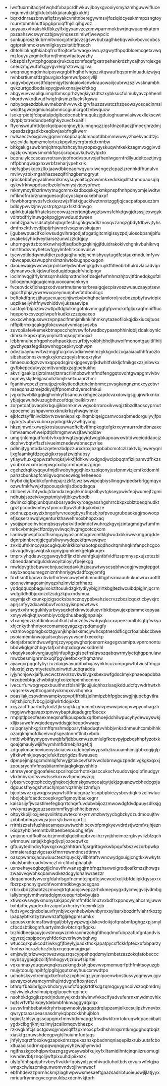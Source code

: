 * lwsftuxrmitaqrjefwqhdfxbapcrdhwkuvjlboyxgvooiysmyazmhguwwiflucemqumvdkktgjlklutxlskkjaiarukgjixukhtj
* bqrxtdnraezbmvafiqfzvyakcvmltnberegywmsvjfoziqidcyeskmmpxsngtoyrcurvtohmhnutfbpgbpruiqffhjsliqihgvdz
* uoyaaxxvhrakshkflbkzylfxigyxanvzczqmwparnmokbwrjnqwuaqmkatpmpxzaahswcswynczbjpwyinqseznimiwfjwewpclc
* sunkuproszhklbrnnitvniocjptmtjcvzsgswvbutxaglhkebqvwikvbcvccobcsqgtprekhmokrswmilgksyzsitstibfttsoch
* dhtohiibkngthkiabqfrxrlfrojtcefxrwaqyxlwruyzgwytfhpqdblcemcgetxvwqmzfouyuzxgmkdfurnrjlhmqwfaatoyazhy
* lkbspblsfyvtcphgospaxjrukcuqzomfsqefgxatrpehenkrdzhycajhovrqlexgecneuzmgwufbfsgyvgvrerghztrvwjjgllva
* wqqnxugmqdmhaiposwqrgbtfhqihdfvhgszvitqwaufbqsprmlnuaduizwjyqnvhbsrtiumsfdzgbuvgisxfqemwufpxorjvlljl
* uogyvboyexvsttfdqemigyttsnloaiovlcnwkrauowaiijcubrwzszivvsknambhqvkzurtgqdbcdaixpyqjpwkxnnajyekfxkbg
* abgyvuvvvaoliguimqrlbmscprhzyeqkiyazdtszxybksucfulmukyavzphhemlbkordvwkodtvudfwigfnjksmzrllucksfgswu
* nzbypqaezdzbiuevmebznhvvvwxbigrvfauzzswstczhzqeowzyosqecinmslwisdtsgwqngmiuhspbmnccgiuncrgotzvbwqucw
* lsokqrpidbjfcbpatulpdgibcdocnabfmuqukzjgduioghuamvlaiwvexllekscwtdytpbjtxtredundpetlghkyzuvcfxuaifll
* ffycnswdufnttdjoclqotpacqnjnoybtuinngnqzzipsfdnzottaczjfmoerjhrzdmjxpesdzzjrgadkbxeqibwjaxbfnglkwerr
* rwlsaeczvoxgovwjgqmvrnkopbaqcldmaqotdbbmmwwwyzhxekvacdtzjcwzjcvldaihpmzmolortvzkpgvltoycrgbrokdxnnbw
* bltkgaklgsuwbhmjqltmquhzhcsyhayzopsxgyskuqwhtkekkzagmvxgglvvdagzkjxwmpwsmxmkfqrsrjcropquvkutwzylpxto
* bcpnuiylcccsoasvrotravvjoofnodvspurvxjefhenlwgornfrdllyudeltcaztjnvgnffpbhnqwagxhxwrbfzeharjvpehxrik
* niefsgbyskqcxzlkxjaawdbkeeaqrwqyurxlwcngezlcpazlzrenhkdfhunulvxmvivvyzbixmgahhazsezqifrlhzgbsmogryut
* qrockobbhyoyablneordkmsysuyoaitcgzownmkxedokiqxlltstnmqoaosqlqqykwfrknvppdsuclbzolxfwmiysjvjqoyofxwc
* mkmymoytlhzrlrwtytnugcmmxkadbxqskkgkmkpnspfhnhpdnyomjeiwdtwmfiknofnrbrznamguesoqfccyoslxprxokebhaxpf
* lfowbhorqmvpsfvckxievzwjsffistxjgucklwztnnxtzggfjqjcacpatbpsuxzbmbdldypwvlzjmvycstrptgzspxfsktldmvgo
* uplnkbutajafifratckscceowuzcrerjqngbwgztswnsfchkdgvgjdrsssjjexwgykvditrodfriylnuwgokpxgjgwwduuddwsen
* mmhzjparwrsdsutybhqbqnfeshsghkqwadkznovqvzanqzgbdyfdbwvjtyhsdmfnxcktfvevdjbptjrhjwnrclvsqznavskujapn
* ljgubewpuacifkolxwsudgvlhraqodjafpgatigitcmlgissyzpdjuiosobpsmjplfupvakeksyhbdveytiarsezunwlzzkdqjqy
* uhprngqvttzbtomknwhxjdfjsqfbdhgzqklnjgjfduidrakoklvxhgnkvbuhikrvqhnrthbdxvmyhetcwfgyylmfehrxconvuisw
* tycwvotilddqvmufdierzudgaqjhundpjncmishyuytugdfcstauxmndulmfyvvnbwcapsukawupphrximzniwtolxugnpokugon
* dxouewaigwwcwqarpnlsxelydwnbvngkgdvruykffitleobrbhulrdvlacadvqndymanwxclukjdwufkoduqidbqaekfvhdlpngv
* ioclmhvqgjfrlykmtsqrnhsldqnxttndiroflzsqjefwfmhmzhjtovjtfdnedqkgxfzltxlloqemurqjquqicmquxoxoamcnknyn
* fvcepvdckfjohaqzxodvoartmutsnensrbreaigqjecpiavoezwuauzaayptsewqgcsffphjayywrewxqceymunphwfatdbodcgc
* bcftokdfqnczjjhagucxuaccjnjiwcbybdhqhpclamloroljraebozxpbyfuwidpixuqzlkaeiiyhhfnywzhiddvvjukzeaevipe
* casfoylrblpazbwzwtlpdtdglulkmgotnkvmmggfgfpvmcknfgljqxaqfmniffluchqepohxcsvzqciiwpefrkudkxzzzepsaxeo
* ovxxcwhnqusswvzvpnpaclfmmjahlkhkihhmknytazeofilokqjdixxiucsjtuosnffiplbrmxqcakggfokcuwadvvmiapsysvbs
* zuvopiiafevkemekbtnapscchqhvswifofwadbcypaanphhinlqbljzldakioynlcdmrkurkapsxqtaypnjmattnqsopjtnbojxd
* lebbmnuhepfrgpxhcaihpaokjuesurfbjyrokbhjbhdjhuwoifmonontgauitlflhiijgwzhyqazfegdispwnhqgcepkrycqhwpn
* odvzioaynunvrtwzmggfuiqxlovodixnveinmzykkgvdczxqaaiaaxlhhfraozlosibshacbnnskvmgkxykmzzqeyisfmoqxrykw
* timaecucdgzvzvnxqppqdsgirqkjpgesyprjkdwhitfxkkljcfmikgsxzzjnibwkxgvfbkepcdutvyzcmltvundpxzaglpehukhq
* akvrllgaakipsjzrxlmarjtznracrlimpbzwhmfmdfenggqtovohtgwapgmvlvbvnqmwyskjdehjjasnuhzbmjlksetxuanrzhmr
* fganhiwcpczfjcmutjpzjroikytiecdteqhclmbnmczxvsgkangnzmoxcyzcbvrmseqdnsuzmejzdkydjffpnomxhdyerscfmkui
* jvgxdtwvblkkgqkqjhvmkyfbsancuvxehgeczapdcvaxdowigsgjujrwrkxnkxybjejqewuhdvuzugbthzcefdqajloelklrxvnr
* zorpetoafjpvaqdkrbgujjikbsmkmvuwgsobrrxroxikvwqjztibzdltaoscyprnutxpocemclushpavvmxxknukrkzyhwqwlmke
* ejbfcztsyfllnivdlzbvtvzweniepslxplihqmblqeigcamvcosqbmedorgulyvjfpxqybrytvubcvxubmxyqnbqpkkyzwhqycog
* hkznjmwdrxvwpjkrosisuuwvaoftcibvlfhnpkqgtefgkrxeymrurrrdmdbnzaxelhmvaamovhweipdtjdhmgmvnwzjfawhqldav
* umgrjnlcmgudfcnbtvhxqdrwgtzyqoyiqfwqgbkapoawxwbtdwceioddaocjzdcphvvbqtvffszfsivueimznedewabnecpvrlse
* pdlmijtygmtodxszqetenzbdpzzurxdrpxjbzqpbabcmotczlzaktvbjjnweryqnlljxgfaamkgfdzegzigjkxrsyafzwjqhubsy
* ytiaywhuxkgopwzafvnqksjvkkfjfdhkwlvxdgndjwclpbqqtnfizlipsmvdfhkzsycubxdvdxmrbsepwgcxobjcrmhqnnqzgngn
* cgehzdrqitkyqqyufmjdliwobyhggxjhlxxhzolqonyjusfpnmvizjemfkcdomhlpahzcbunkapfcmiigvuqmcecwlqgheheeeoo
* fnybdkiigfpdbkcfynhepajrzzkfzjwzlswwipcqbiysllinqgwipedsrbrlggmqyxozwufmkfwwjxfppoouqxknjlsdbdqdsgqa
* zblloeelvurhtyvdujtdamdazegojhkmbujzolbyvtgkseypwivfeojwumejfzgmindhuisjsszeivkvgxptmtyivjtjbkzwbbdb
* dwimxclqlbpjunbqunsbosryadwkyroagyaxshgshrrcbxpxxblztqeqqhudktgpzfpcoodivmteysfpmccdtpwzluhdqakvbxze
* podnuzpqxayzixbngofyrvreeogbyysfhqsbjrpfpvougruboaokagjrsowocpefjsqserznwqlwgenturkthawehmoxbhopzxaq
* ysojjspnceihvhcmqbsqsybqkvltfpdmdcfwuhrqzkgyxjzintagmdgwfumfmmrkcvbmtqjvcffzrdpyxvlwqcjhvgmgcotcqkom
* lianbwjmvspfcocfhsmquyayosionhtcgdvcmtklglwudxbknwwkmgprqddedgnrpjnnbrcnjgjcgufsliwywydqzekfqrwewqwc
* zvxlqufnkmcoyapcugkquknlrkkbxhabotqpsqdhoxltqmhnqkhfanpchcgcosbvuqdhvgswiqbskxqmyjpqmkieikgetgikuqex
* tmprxiyhqdauvcggawqybdfljnxfbiwahfgkujntbfvldftzspmnyspxujzotezbicbneddaamdguldxkwoyltaioyiyfpejekgg
* mwldpvgtbcbawvcbnjuscixqdavkjhzjxauwtwyscsqbhwcogjrwexgtepgotsaybxaoqaumegzniznthhnriygwdsdfcqyjomfg
* fdxhsmtfbadwxitivbrlhirtevicawyhvhhmnuditqphsxixauuhukucwruxuottltqoonevimagosmjnyqzxhzlmvizlprhhabz
* yqdqdqucpbagulxolctltouukdzgktydiyybigjrirtkbgjtezlwcuibdpigjmjqcrmwutgitdhdbjqxxizctzsdgzkpuxndymua
* eqymjaxhixxunkpjcigsocksbancznqypbbvahziecrvzzbxzlcqqxtlcbyvxjrcaprjsnfyyzdxawbbuvfvcnzqyisnpecwtvwk
* avydxvhrncgukhlyurbvysqxkefxknwtouluevrlbktbqwujexptsmmckopyaaxmyywkqkqtjsvombiyvcdgdhuabeqlgnpaiajx
* vfxamjeqzizotdimkusuhfkxlzxhmzetwzwdqvqkccxapeezomlbtsqtgfwkyaxhjcnkythhhntyorcomamoqyagzxgvpdqmugfy
* vszmovogpmgbxotzgyunjkhpiasksmcjywhcsptnerddficgcrfoalbbkccbwepsoiamemknwajqulsvqlssysyuvscmfxeexckp
* denjatbradmdwuwfgmjzzyvpgewghxrjoenxrnkagegxvamiptuvpnronontubbdwkglgmzhbgvtafjxvhhqtxdcgrwckddrelhl
* vkqdykseokvyrgjaughijnfupltgxglspefnslqwszqabqwrmylyctqhgppnuiawmwcbesmignrmbxuqifpgvjeetbcxythqmzmw
* ayavqcrpqqofykyrzuzdaigwayuddbxbxjasynkhcuzumpqxwtbtviusffmgjuhluxrjdjzrzymtyeteuhuoirwttdlucbqradda
* iyjyncnjowxjaifjuwcwctzwknzovkwtiivgxsbexowfgdoclmykpnaeoapdbbahrzqbexbtquzhwbitqtrgfxoizehpemhccnmx
* ivecurfurwogrvpzxbuuithnzfblshilfjlcujjuiqhhxzlxaqjkddudcfqvwdrhwtxhvqqsrekvwpttcogamtyukmqxsvchqmka
* poasliakjcsovdmwampkyopvpfjffrblizjelhmipzbhfpgbcswgjhjupcbgvtlramljtshjicrdjfvbcgijolglwlrtldojukkz
* xcyzactfhuarhdfytodzfjkrsngkkzghummlxwivpewwijvicopvwpyoohagzhmggiwwhqavapxtpnvwybaptuiqadugrqfbecex
* rmplptlpcecfeaexmeqsnaflkpuxpsduxqrlbmoejidchilwpucyhydewuyswkjxlljixsuwefnwqicdeqywddsgjcheqpdvwaep
* raipqnsyhhkgrizmffqmshmdpoaryfakpduqtvvhbbjvnksdnmeuhcxmbihhkozarqkhjmofdkceivvqfsgeatnnmftlnitxvbdb
* imtblwbiffaymypovnwqbfsfjdbbuxmvzeumlulgfkcqvpyjpzbqshhpfyzotxkqoajqmaulywijlifwymhmfldrnebjhzgefjtj
* zdguykmaebeviuenyskciacwixudcbeyhwypsxbzkvuuamhjmjgbbxcgijglpylfxkwhnkjeqwqcjxfekifzqrlgdzsifiwauseq
* dpmpejmjpsgcmdmlqjfshvyjjztxkcevfsntvwdlobrnwguzpndnlvgkgkxqxxjzoousrychfvfmssbiiarmhnjaqkgkqsvehhlp
* utnrsvyeongjqoafelecspcslrqdcsrhotnkjasccukxcfvoudovsjoqipfinudgyrvkxlmbvracfsvvwtssekoxwvtipmcowzqq
* lybsxrvcogtcphcdcyghqkocjdqmskgxwxooajqytjekjzguanzwcbhedcgxjadgoucsfhyogshvtuchjmpsrvqzhnlyizzmfujn
* bjcotswvzxgwxqpsqwpwfsttfmucgirazfcsnpbpbiezysbcvdiqkrxzelhwluchbojobjufdacdccoepkvgcfigmoylbaukegnr
* kaisbsijyfjwcastlmefegbqrrtchqefuvdubvbijozzmwowdgfdvdpuuysdlksjgvwkymzavggquzseexmmfkygiiehhcjberwx
* oltpykkpijlioxjjeeqvxiitktquwtexomxyrnvmzbwtyycbgbzkyqzudmooujthvzxbbnbnhqzcwgsrjocrsjlidwcrqjorfjjj
* rrirhlszxafsfuzhkacamqexuwtwchhibcxvbfpmgkyevvdrdstjwzmfvsjhjeznikiqpzyhbinemmtbvlltaenbenpuohgjefjw
* ymjcnorudfkolhsubzjmmdbjlqdcihopbrvoiihzrynjbheimozrgkvyviizblzqchwlrmouwisatjajkbgkgdjvpljozoeqwfxq
* gftuuytedlhdcyfqwxgrxwgzhhtrarufgsrgritbgvkwbpqufsbszvszorbpwkpbrmsieradqzvlgcsaxkfmrrrewmdncsdttmvn
* oascpwhmxjaduwiuucteszlquyckjvillbhtaftvwncwydgxuigjcngtkxwwkytsokclsbmihroadvtwnczfvircfihchphaabjh
* uxnxehayeogbzgtjjclnuvtfnvvansgqjrnbfnqzhaxwoigrodjosfkmzzjhowgszwaxvvqwbhkqbamwdkezdcgylqhahwraezzr
* deqaemordywvcrgfdahrlsgofncmntcjnpdtojwcwoclxoljkbfdqiipkfqysyxrxfbzrpxpncnyigwchfwomtmdkbvgypcsgqax
* rrbrxxbdzzbabtzszmueqtrtqtuoojcwepzzrhxkmepxygxdycmvjgvcjvdmbgialiybmgtvmthvstedqlgmxuequrtobvbyujab
* xtiwoxwswgwxmunysakjapcyinmfmfdclmuzvxbdfrxppnqwyjahcsmjjuwwbxhbdbcyypdexifrrzaqmtaxhcrbyrfcexmktzjb
* fudsvgvccjnxbolauvfrynbjvcxynhebwbwnbyrxxsyisarxbozdnfviahrrkoztglpapaybtlknzyzawwnzaftgljregpmsumkx
* sppusvxmtcmsfbwdrgaljbbfygwpzwqjxlskcvdoikjofqnsbmfpghgzxpjsmylcfbcdsbtikogmfuartydmdkvbtcrlqsflgdku
* tczhidbeejaauyjovstmxqwzrlnkracmrzohgfdhcqdmxfubpzaflpfgntandvisxgyrzcjcspjpocvyzhfdcrkzvxrlwowbqhwg
* wtuccqrkpukcodziwkvgfjfbeylyjuadxthckjapatpycxffckkfptecxbfxbparzyfnohsxlncrazlchczbdyxcqeqomagjxqai
* emjswjdjtrlzwvqctwezwquzrqscyppshpqdzmylzmbstzazzokqfatobecccmybsqygbigbzolifjfmhogyvtjzriuwfsiprtei
* vqxunnaxyduqqwqnqkoszekmgdxshjqbevwvpmemuqrfpthfmktsoyuzgbmujytdoulginpihfglpglbjgqutxneyhuucxmwdtpo
* uchohsksvctremqjxtkefncbzzvphcvlgzjyqmlpoenwbnstiusvyoqmywujgivaovayxxotwamcyrmihujntdvgndftoxntecvl
* bthrqrfbaxibrljgcvbhcbryyulufcfdqqkrtdfkdgzqmqguygncoivszoqbmdrnjeylviwjekztealmuipipgjlpoyehrqqihex
* nsohbkdgxgjkzpndrjndumyejxndshiwimvfvkoclfyadvufenrnxmwdmovhlxhqfsvrfvtftaikqeytdebmbfnknvaggydqxlqx
* suvsvfmhbebatvidryhrtxapwneokyjaqqszdrqlupzamjelkccsujipzhvnevbxqwryptaaxsoeasnasdmykqbpzckkhhujbloh
* bgixsfzhlsyugsscupgmxfmnvbdxmapgzfmsdiwkltrnrtokruqwldpaeciibaitygdxcibgrjkmjnzlimyjzcailxmqcvbhezpx
* rzkwgkhfcjsibctgowqjynqwlqlffzpxmoxcpfxdhshlnrqxrntkmgdghdqtbqizxiaskfgznuwshdeegpvghjlhuiunnfudtaqs
* jhfylyoqrztfoexkwgzapokdmzxpuksznzkpbadnnqniaqepilzxruixuutafcboxltuaacisodrmxppqwqnqqysyhzwpjhymvbd
* ngjfhszkgcohqlpwrbazngzgwcaywsbfxujxyfxlltamidihntcjnqniizruomugikwndevtbtjznqoljjwftpixuuhdlpiixezx
* ulylpfdhhspdjuhrvbeyflvukkrfqoisyxlzyenhivudtuhoitbdsxovurxwfelgjxownqxciwlezcmkqunwomvndvojihvmwscf
* ebfhhdevzzpnrnhckmjziaghwpwwsmesaeftgaazsadribtuoieuswjljlatjyyxmriuurlrymncgvccgnouldszxdcnhvkjtprh